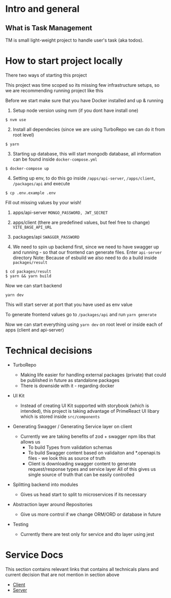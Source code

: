 # Intro and general

## What is Task Management

TM is small light-weight project to handle user's task (aka todos).

# How to start project locally

There two ways of starting this project

This project was time scoped so its missing few infrastructure setups, so we are recommending running project like this

Before we start make sure that you have Docker installed and up & running

1. Setup node version using nvm (if you dont have install one)
```
$ nvm use
```

2. Install all dependecies (since we are using TurboRepo we can do it from root level)
```
$ yarn
```

3. Starting up database, this will start mongodb database, all information can be found inside ```docker-compose.yml```
```
$ docker-compose up
```

4. Setting up env, to do this go inside ```/apps/api-server```, ```/apps/client```, ```/packages/api``` and execute

```
$ cp .env.example .env
```
Fill out missing values by your wish!
  1. apps/api-server
      ```MONGO_PASSWORD, JWT_SECRET```
  2. apps/client (there are predefined values, but feel free to change)
     ```VITE_BASE_API_URL```
  3. packages/api
     ```SWAGGER_PASSWORD```
   
5. We need to spin up backend first, since we need to have swagger up and running - so that our frontend can generate files. Enter ```api-server``` directory
Note: Because of esbuild we also need to do a build inside ```packages/result```
```
$ cd packages/result
$ yarn && yarn build
```
Now we can start backend
```
yarn dev
```

This will start server at port that you have used as env value

To generate frontend values go to ```/packages/api``` and run ```yarn generate```

Now we can start everything using ```yarn dev``` on root level or inside each of apps (client and api-server)

# Technical decisions

- TurboRepo
  - Making life easier for handling external packages (private) that could be published in future as standalone packages
  - There is downside with it - regarding docker

- UI Kit
  - Instead of creating UI Kit supported with storybook (which is intended), this project is taking advantage of PrimeReact UI libary which is stored inside ```src/components```

- Generating Swagger / Generating Service layer on client
  - Currently we are taking benefits of zod + swagger npm libs that allows us
    - To build Types from validation schemas
    - To build Swagger content based on validaiton and *.openapi.ts files - we look this as source of truth
    - Client is downloading swagger content to generate request/response types and service layer
  All of this gives us single source of truth that can be easily controlled

- Splitting backend into modules
  - Gives us head start to split to microservices if its necessary

- Abstraction layer around Repositories
  - Give us more control if we change ORM/ORD or database in future

- Testing
  - Currently there are test only for service and dto layer using jest

# Service Docs

This section contains relevant links that contains all technicals plans and current decision that are not mention in section above

- [Client](./client.md)
- [Server](./server.md)



